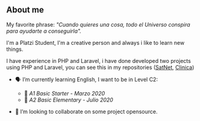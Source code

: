 ## About me
My favorite phrase: _"Cuando quieres una cosa, todo el Universo conspira para ayudarte a conseguirla"._

I'm a Platzi Student, I'm a creative person and always i like to learn new things.

I have experience in PHP and Laravel, i have done developed two projects using PHP and Laravel, you can see this in my repositories ([SatNet](https://github.com/babuenop/SatNet), [Clinica](https://github.com/babuenop/Clinica))

- 🗣️ I’m currently learning English, I want to be in Level C2:
  - 📕 _A1 Basic Starter - Marzo 2020_
  - 📕 _A2 Basic Elementary - Julio 2020_

- 🤔 I’m looking to collaborate on some project opensource. 


<!--
**babuenop/babuenop** is a ✨ _special_ ✨ repository because its `README.md` (this file) appears on your GitHub profile.

Here are some ideas to get you started:


- 🌱 I’m currently learning ...
- 👯 I’m looking to collaborate on ...

- 💬 Ask me about ...
- 📫 How to reach me: ...
- 😄 Pronouns: ...
- ⚡ Fun fact: ...
-->
